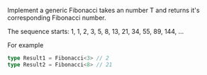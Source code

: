 Implement a generic Fibonacci<T> takes an number T and returns it's corresponding Fibonacci number.

The sequence starts: 1, 1, 2, 3, 5, 8, 13, 21, 34, 55, 89, 144, ...

For example
```typescript
type Result1 = Fibonacci<3> // 2
type Result2 = Fibonacci<8> // 21
```
